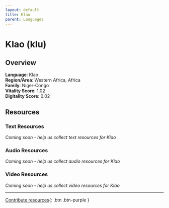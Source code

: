 ```yaml
---
layout: default
title: Klao
parent: Languages
---
```


# Klao (klu)

## Overview

**Language**: Klao  
**Region/Area**: Western Africa, Africa  
**Family**: Niger-Congo  
**Vitality Score**: 1.02  
**Digitality Score**: 0.02  

## Resources

### Text Resources
*Coming soon - help us collect text resources for Klao*

### Audio Resources
*Coming soon - help us collect audio resources for Klao*

### Video Resources
*Coming soon - help us collect video resources for Klao*

---

[Contribute resources](https://fairtrain.github.io/){: .btn .btn-purple }
